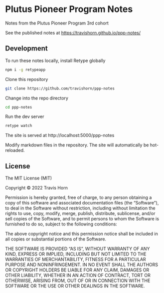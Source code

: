 # Plutus Pioneer Program Notes

Notes from the Plutus Pioneer Program 3rd cohort

See the published notes at https://travishorn.github.io/ppp-notes/

## Development

To run these notes locally, install Retype globally

```bash
npm i -g retypeapp
```

Clone this repository

```bash
git clone https://github.com/travishorn/ppp-notes
```

Change into the repo directory

```bash
cd ppp-notes
```

Run the dev server

```bash
retype watch
```

The site is served at http://localhost:5000/ppp-notes

Modify markdown files in the repository. The site will automatically be
hot-reloaded.

## License

The MIT License (MIT)

Copyright © 2022 Travis Horn

Permission is hereby granted, free of charge, to any person obtaining a copy of
this software and associated documentation files (the “Software”), to deal in
the Software without restriction, including without limitation the rights to
use, copy, modify, merge, publish, distribute, sublicense, and/or sell copies of
the Software, and to permit persons to whom the Software is furnished to do so,
subject to the following conditions:

The above copyright notice and this permission notice shall be included in all
copies or substantial portions of the Software.

THE SOFTWARE IS PROVIDED “AS IS”, WITHOUT WARRANTY OF ANY KIND, EXPRESS OR
IMPLIED, INCLUDING BUT NOT LIMITED TO THE WARRANTIES OF MERCHANTABILITY, FITNESS
FOR A PARTICULAR PURPOSE AND NONINFRINGEMENT. IN NO EVENT SHALL THE AUTHORS OR
COPYRIGHT HOLDERS BE LIABLE FOR ANY CLAIM, DAMAGES OR OTHER LIABILITY, WHETHER
IN AN ACTION OF CONTRACT, TORT OR OTHERWISE, ARISING FROM, OUT OF OR IN
CONNECTION WITH THE SOFTWARE OR THE USE OR OTHER DEALINGS IN THE SOFTWARE.
